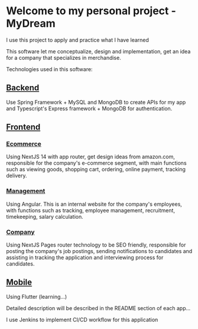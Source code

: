 # Welcome to my personal project - MyDream
I use this project to apply and practice what I have learned

This software let me conceptualize, design and implementation, get an idea for a company that specializes in merchandise.

Technologies used in this software:

## [Backend](https://github.com/pdcthanh112/MyDream/tree/main/backend)

Use Spring Framework + MySQL and MongoDB to create APIs for my app and Typescript's Express framework + MongoDB for authentication.

## [Frontend](https://github.com/pdcthanh112/MyDream/tree/main/frontend)

### [Ecommerce](https://github.com/pdcthanh112/MyDream/tree/main/frontend/ecommerce)
Using NextJS 14 with app router, get design ideas from amazon.com, responsible for the company's e-commerce segment, with main functions such as viewing goods, shopping cart, ordering, online payment, tracking delivery.

### [Management](https://github.com/pdcthanh112/MyDream/tree/main/frontend/management)
Using Angular. This is an internal website for the company's employees, with functions such as tracking, employee management, recruitment, timekeeping, salary calculation.

### [Company](https://github.com/pdcthanh112/MyDream/tree/main/frontend/cruitment)
Using NextJS Pages router technology to be SEO friendly, responsible for posting the company's job postings, sending notifications to candidates and assisting in tracking the application and interviewing process for candidates.

## [Mobile](https://github.com/pdcthanh112/MyDream/tree/main/mobile)
Using Flutter (learning...)


Detailed description will be described in the README section of each app...

I use Jenkins to implement CI/CD workflow for this application
